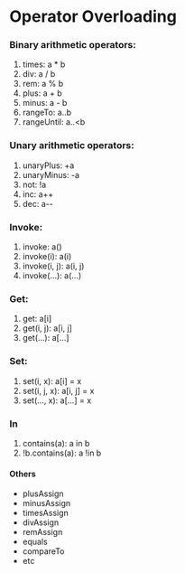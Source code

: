 # Operator Overloading

### Binary arithmetic operators:

1. times:       a * b
2. div:         a / b
3. rem:         a % b
4. plus:        a + b
5. minus:       a - b
6. rangeTo:     a..b
7. rangeUntil:  a..<b

### Unary arithmetic operators:

1. unaryPlus:   +a
2. unaryMinus:  -a
3. not:         !a
4. inc:         a++
5. dec:         a--

### Invoke:       
1. invoke:        a()
2. invoke(i):     a(i)
3. invoke(i, j):  a(i, j)
4. invoke(...):   a(...)

### Get:
1. get:            a[i]
2. get(i, j):      a[i, j]
3. get(...):       a[...]

### Set:
1. set(i, x):      a[i] = x
2. set(i, j, x):   a[i, j] = x
3. set(..., x):    a[...] = x

### In
1. contains(a):     a in b
2. !b.contains(a):  a !in b

#### Others
- plusAssign
- minusAssign
- timesAssign
- divAssign
- remAssign
- equals
- compareTo
- etc